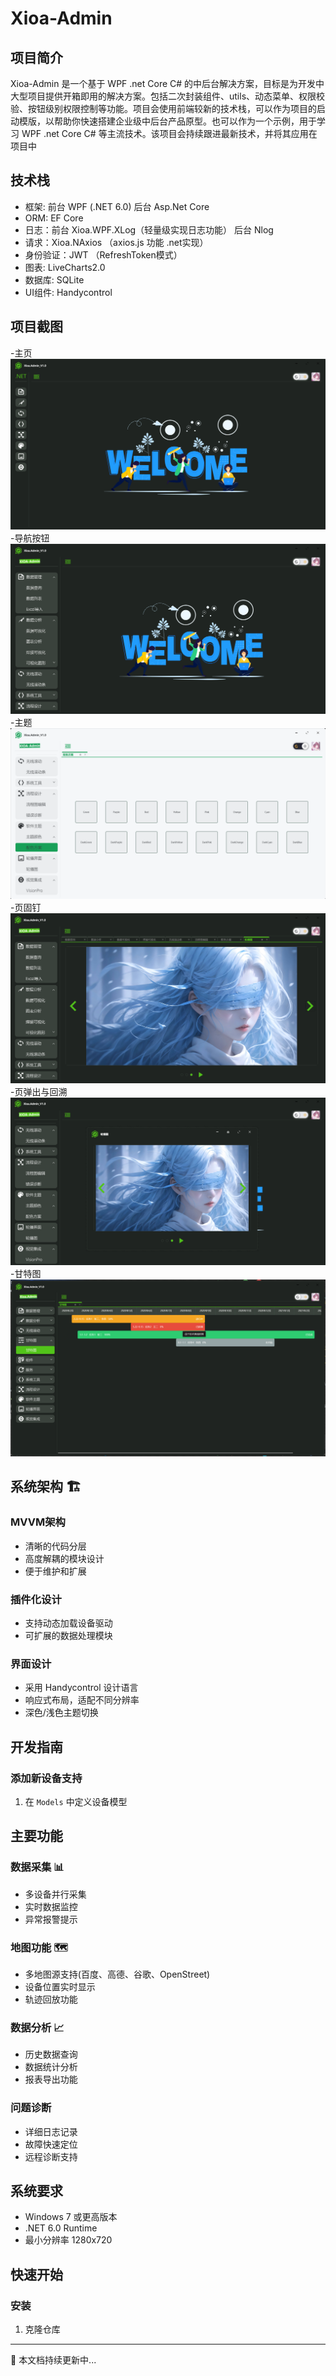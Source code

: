 # Xioa-Admin

## 项目简介
Xioa-Admin 是一个基于 WPF .net Core C# 的中后台解决方案，目标是为开发中大型项目提供开箱即用的解决方案。包括二次封装组件、utils、动态菜单、权限校验、按钮级别权限控制等功能。项目会使用前端较新的技术栈，可以作为项目的启动模版，以帮助你快速搭建企业级中后台产品原型。也可以作为一个示例，用于学习 WPF .net Core C# 等主流技术。该项目会持续跟进最新技术，并将其应用在项目中


## 技术栈
- 框架: 前台 WPF (.NET 6.0) 后台 Asp.Net Core
- ORM: EF Core
- 日志：前台 Xioa.WPF.XLog（轻量级实现日志功能） 后台 Nlog
- 请求：Xioa.NAxios （axios.js 功能 .net实现）
- 身份验证：JWT （RefreshToken模式）
- 图表: LiveCharts2.0
- 数据库: SQLite
- UI组件: Handycontrol

## 项目截图
-主页
![主页](ProjectImg/主页.jpg)
-导航按钮
![导航按钮](ProjectImg/导航按钮.jpg)
-主题
![主题](ProjectImg/主题配色.jpg)
-页固钉
![页固钉](ProjectImg/页固钉.jpg)
-页弹出与回溯
![页弹出与回溯](ProjectImg/页弹出与回溯.jpg)
-甘特图
![页弹出与回溯](ProjectImg/甘特图.png)

## 系统架构 🏗️

### MVVM架构
- 清晰的代码分层
- 高度解耦的模块设计
- 便于维护和扩展

### 插件化设计
- 支持动态加载设备驱动
- 可扩展的数据处理模块

### 界面设计
- 采用 Handycontrol 设计语言
- 响应式布局，适配不同分辨率
- 深色/浅色主题切换

## 开发指南

### 添加新设备支持
1. 在 `Models` 中定义设备模型


## 主要功能

### 数据采集 📊
- 多设备并行采集
- 实时数据监控  
- 异常报警提示

### 地图功能 🗺️
- 多地图源支持(百度、高德、谷歌、OpenStreet)
- 设备位置实时显示
- 轨迹回放功能

### 数据分析 📈
- 历史数据查询
- 数据统计分析
- 报表导出功能


### 问题诊断
- 详细日志记录
- 故障快速定位
- 远程诊断支持

## 系统要求
- Windows 7 或更高版本
- .NET 6.0 Runtime
- 最小分辨率 1280x720

## 快速开始

### 安装
1. 克隆仓库


---
📝 本文档持续更新中...
